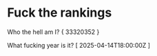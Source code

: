 # Fuck the rankings

Who the hell am I?
{ 33320352 }

What fucking year is it?
[ 2025-04-14T18:00:00Z ]
